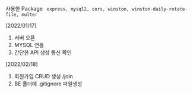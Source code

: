 사용한 Package
` express, mysql2, cors, winston, winston-daily-rotate-file, multer`

[2022/01/17]

1. 서버 오픈
2. MYSQL 연동
3. 간단한 API 생성 통신 확인

[2022/02/18]

1. 회원가입 CRUD 생성 /join
2. BE 폴더에 .gitignore 파일생성
